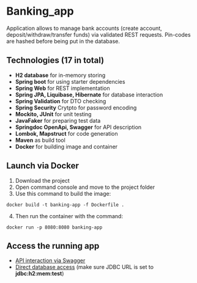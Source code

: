 # Banking_app

Application allows to manage bank accounts (create account, deposit/withdraw/transfer funds) via validated REST requests.
Pin-codes are hashed before being put in the database.

## Technologies (17 in total)
- **H2 database** for in-memory storing
- **Spring boot** for using starter dependencies
- **Spring Web** for REST implementation
- **Spring JPA, Liquibase, Hibernate** for database interaction
- **Spring Validation** for DTO checking
- **Spring Security** Crytpto for password encoding
- **Mockito, JUnit** for unit testing
- **JavaFaker** for preparing test data
- **Springdoc OpenApi, Swagger** for API description 
- **Lombok, Mapstruct** for code generation
- **Maven** as build tool
- **Docker** for building image and container

## Launch via Docker
  1) Download the project
  2) Open command console and move to the project folder
  3) Use this command to build the image:
```
docker build -t banking-app -f Dockerfile .
```
  4) Then run the container with the command:
```
docker run -p 8080:8080 banking-app
```
## Access the running app
- [API interaction via Swagger](http://localhost:8080/swagger-ui/index.html#/)
- [Direct database access](http://localhost:8080/h2-console/login.jsp?jsessionid=439f71ba29cf6816a3a01b22194cd606) (make sure JDBC URL is set to **jdbc:h2:mem:test**)
